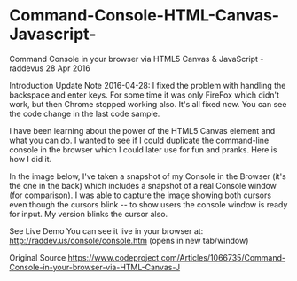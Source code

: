 # Command-Console-HTML-Canvas-Javascript-
Command Console in your browser via HTML5 Canvas &amp; JavaScript - raddevus 28 Apr 2016

Introduction
Update Note 2016-04-28: I fixed the problem with handling the backspace and enter keys. For some time it was only FireFox which didn't work, but then Chrome stopped working also.  It's all fixed now. You can see the code change in the last code sample.

I have been learning about the power of the HTML5 Canvas element and what you can do.  I wanted to see if I could duplicate the command-line console in the browser which I could later use for fun and pranks.  Here is how I did it.

In the image below, I've taken a snapshot of my Console in the Browser (it's the one in the back) which includes a snapshot of a real Console window (for comparison).  I was able to capture the image showing both cursors even though the cursors blink -- to show users the console window is ready for input.  My version blinks the cursor also.  

See Live Demo
You can see it live in your browser at: http://raddev.us/console/console.htm (opens in new tab/window)

Original Source
https://www.codeproject.com/Articles/1066735/Command-Console-in-your-browser-via-HTML-Canvas-J
